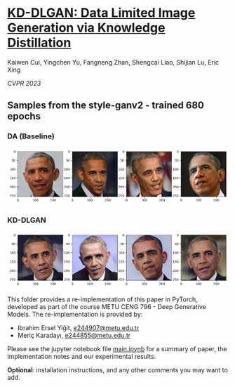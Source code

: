# [KD-DLGAN: Data Limited Image Generation via Knowledge Distillation](https://openaccess.thecvf.com/content/CVPR2023/papers/Cui_KD-DLGAN_Data_Limited_Image_Generation_via_Knowledge_Distillation_CVPR_2023_paper.pdf)

Kaiwen Cui, Yingchen Yu, Fangneng Zhan,  Shengcai Liao,  Shijian Lu, Eric Xing

*CVPR 2023*

## Samples from the style-ganv2 - trained 680 epochs

### DA (Baseline)

![](./report_images/da-baseline.png)

### KD-DLGAN

![](./report_images/kd-dlgan.png)

This folder provides a re-implementation of this paper in PyTorch, developed as part of the course METU CENG 796 - Deep Generative Models. The re-implementation is provided by:
* Ibrahim Ersel Yiğit, e244907@metu.edu.tr 
* Meriç Karadayı, e244855@metu.edu.tr

Please see the jupyter notebook file [main.ipynb](main.ipynb) for a summary of paper, the implementation notes and our experimental results.

**Optional**: installation instructions, and any other comments you may want to add. 